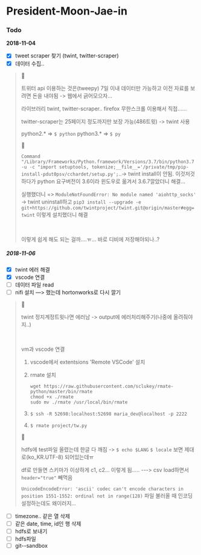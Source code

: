 # President-Moon-Jae-in

### Todo

**2018-11-04**

- [x] tweet scraper 찾기 (twint, twitter-scraper)
- [x] 데이터 수집..

> :memo:
>
> 트위터 api 이용하는 것은(tweepy) 7일 이내 데이터만 가능하고 이전 자료를 보려면 돈을 내야됨 -> 웹에서 긁어모으자...
>
> 라이브러리 twint, twitter-scraper.. firefox 무한스크롤 이용해서 직접……
>
> twitter-scraper는 25페이지 정도까지만 보장 가능(486트윗) -> twint 사용
>
> python2.* => `$ python` python3.* => `$ py`
>
> :bug:
>
> `Command "/Library/Frameworks/Python.framework/Versions/3.7/bin/python3.7 -u -c "import setuptools, tokenize;__file__='/private/tmp/pip-install-pdut0psv/cchardet/setup.py';`..-> twint install이 안됨.  이것저것 하다가 python 요구버전이 3.6이라 윈도우로 옮겨서 3.6.7깔았더니 해결...
>
> 실행했더니 => `ModuleNotFoundError: No module named 'aiohttp_socks'` -> twint uninstall하고 `pip3 install --upgrade -e git+https://github.com/twintproject/twint.git@origin/master#egg=twint`                    이렇게 설치했더니 해결
>
> <br/>
>
> 이렇게 쉽게 해도 되는 걸까….ㅠ… 바로 디비에 저장해야되나..? 



##### 2018-11-06

- [x] twint 에러 해결
- [x] vscode 연결
- [ ] 데이터 파일 read 
- [ ] nifi 설치 —> 했는데 hortonworks로 다시 깔기 

> :memo:
>
> twint 정지계정트윗나면 에러남 -> output에 에러처리해주기(나중에 올려줘야지..)
>
> <br/>
>
> vm과 vscode 연결
>
> 1. vscode에서 extentsions 'Remote VSCode' 설치
>
> 2. rmate 설치
>
>    ```
>    wget https://raw.githubusercontent.com/sclukey/rmate-python/master/bin/rmate
>    chmod +x ./rmate
>    sudo mv ./rmate /usr/local/bin/rmate 
>    ```
>
> 3. `$ ssh -R 52698:localhost:52698 maria_dev@localhost -p 2222`
>
> 4. `$ rmate project/tw.py`
>
> :bug:
>
> hdfs에 test파일 올렸는데 한글 다 깨짐 -> `$ echo $LANG` `$ locale` 보면 제대로(ko_KR.UTF-8) 되어있는데ㅠ
>
> df로 만들면 스키마가 이상하게 c1, c2… 이렇게 됨…..  ---> csv load하면서 `header="true"` 빼먹음
>
> `UnicodeEncodeError: 'ascii' codec can't encode characters in position 1551-1552: ordinal not in range(128)` 파일 불러올 때 인코딩 설정하는데도 왜이러지...





- [ ] timezone.. 같은 열 삭제
- [ ] 같은 date, time, id인 행 삭제
- [ ] hdfs로 보내기
- [ ] hdfs파일 
- [ ] git--sandbox